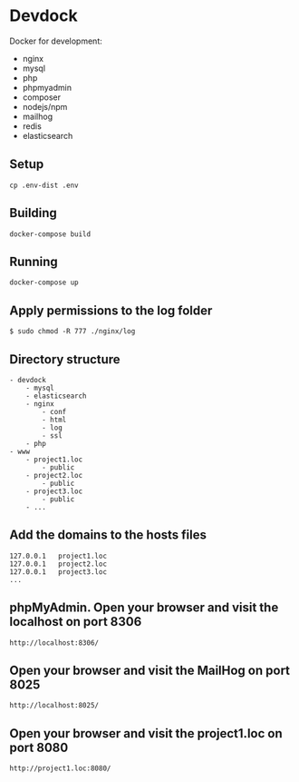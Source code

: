 # Devdock
Docker for development:
- nginx
- mysql
- php
- phpmyadmin
- composer
- nodejs/npm
- mailhog
- redis
- elasticsearch

## Setup

    cp .env-dist .env

## Building

    docker-compose build

## Running

    docker-compose up

## Apply permissions to the log folder

    $ sudo chmod -R 777 ./nginx/log

## Directory structure

    - devdock
        - mysql
        - elasticsearch
        - nginx
            - conf
            - html
            - log
            - ssl
        - php
    - www
        - project1.loc
            - public
        - project2.loc
            - public
        - project3.loc
            - public
        - ...

## Add the domains to the hosts files

    127.0.0.1   project1.loc
    127.0.0.1   project2.loc
    127.0.0.1   project3.loc
    ...

## phpMyAdmin. Open your browser and visit the localhost on port 8306

    http://localhost:8306/

## Open your browser and visit the MailHog on port 8025

    http://localhost:8025/

## Open your browser and visit the project1.loc on port 8080

    http://project1.loc:8080/
